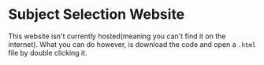 # Subject Selection Website

This website isn't currently hosted(meaning you can't find it on the internet). What you can do however, is download the code and open a `.html` file by double clicking it.
